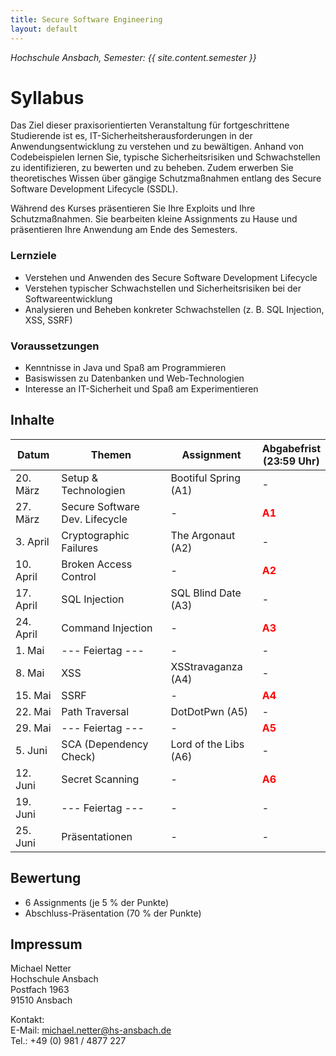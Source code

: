 ```yaml
---
title: Secure Software Engineering
layout: default
---
```

*Hochschule Ansbach, Semester: {{ site.content.semester }}*
# Syllabus

Das Ziel dieser praxisorientierten Veranstaltung für fortgeschrittene Studierende ist es, IT-Sicherheitsherausforderungen in der Anwendungsentwicklung zu verstehen und zu bewältigen. Anhand von Codebeispielen lernen Sie, typische Sicherheitsrisiken und Schwachstellen zu identifizieren, zu bewerten und zu beheben. Zudem erwerben Sie theoretisches Wissen über gängige Schutzmaßnahmen entlang des Secure Software Development Lifecycle (SSDL).

Während des Kurses präsentieren Sie Ihre Exploits und Ihre Schutzmaßnahmen. Sie bearbeiten kleine Assignments zu Hause und präsentieren Ihre Anwendung am Ende des Semesters.

### Lernziele
- Verstehen und Anwenden des Secure Software Development Lifecycle
- Verstehen typischer Schwachstellen und Sicherheitsrisiken bei der Softwareentwicklung
- Analysieren und Beheben konkreter Schwachstellen (z. B. SQL Injection, XSS, SSRF)

### Voraussetzungen
- Kenntnisse in Java und Spaß am Programmieren
- Basiswissen zu Datenbanken und Web-Technologien
- Interesse an IT-Sicherheit und Spaß am Experimentieren

## Inhalte

| **Datum** | **Themen**                     | **Assignment**        | **Abgabefrist<br>(23:59 Uhr)**         |
|-----------|--------------------------------|-----------------------|----------------------------------------|
| 20. März  | Setup & Technologien           | Bootiful Spring (A1)  | -                                      |
| 27. März  | Secure Software Dev. Lifecycle | -                     | <span style="color:red"> **A1**</span> |
| 3. April  | Cryptographic Failures         | The Argonaut (A2)     | -                                      |
| 10. April | Broken Access Control          | -                     | <span style="color:red"> **A2**</span> |
| 17. April | SQL Injection                  | SQL Blind Date (A3)   | -                                      |
| 24. April | Command Injection              | -                     | <span style="color:red"> **A3**</span> |
| 1. Mai    | --- Feiertag ---               | -                     | -                                      |
| 8. Mai    | XSS                            | XSStravaganza (A4)    | -                                      |
| 15. Mai   | SSRF                           | -                     | <span style="color:red"> **A4**</span> |
| 22. Mai   | Path Traversal                 | DotDotPwn (A5)        | -                                      |
| 29. Mai   | --- Feiertag ---               | -                     | <span style="color:red"> **A5**</span> |
| 5. Juni   | SCA (Dependency Check)         | Lord of the Libs (A6) | -                                      |
| 12. Juni  | Secret Scanning                | -                     | <span style="color:red"> **A6**</span> |
| 19. Juni  | --- Feiertag ---               | -                     | -                                      |
| 25. Juni  | Präsentationen                 | -                     | -                                      |

## Bewertung

- 6 Assignments (je 5 % der Punkte)
- Abschluss-Präsentation (70 % der Punkte)

## Impressum

Michael Netter<br>
Hochschule Ansbach<br>
Postfach 1963<br>
91510 Ansbach<br>

Kontakt:<br>
E-Mail: michael.netter@hs-ansbach.de<br>
Tel.: +49 (0) 981 / 4877 227